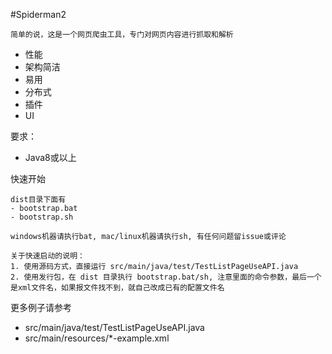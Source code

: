 #Spiderman2
```
简单的说，这是一个网页爬虫工具，专门对网页内容进行抓取和解析
```
- 性能
- 架构简洁
- 易用
- 分布式
- 插件
- UI

要求：
- Java8或以上

快速开始
```
dist目录下面有
- bootstrap.bat
- bootstrap.sh 

windows机器请执行bat, mac/linux机器请执行sh, 有任何问题留issue或评论

关于快速启动的说明：  
1. 使用源码方式，直接运行 src/main/java/test/TestListPageUseAPI.java  
2. 使用发行包，在 dist 目录执行 bootstrap.bat/sh, 注意里面的命令参数，最后一个是xml文件名，如果报文件找不到，就自己改成已有的配置文件名
```

更多例子请参考 
* src/main/java/test/TestListPageUseAPI.java
* src/main/resources/*-example.xml


